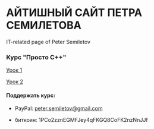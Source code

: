 # АЙТИШНЫЙ САЙТ ПЕТРА СЕМИЛЕТОВА
IT-related page of Peter Semiletov



### Курс "Просто С++"


[Урок 1](scpp/001.md)

[Урок 2](scpp/002.md)


#### Поддержать курс:

* PayPal: peter.semiletov@gmail.com

* биткоин: 1PCo2zznEGMFJey4qFKGQ8CoFK2nzNnJJf

